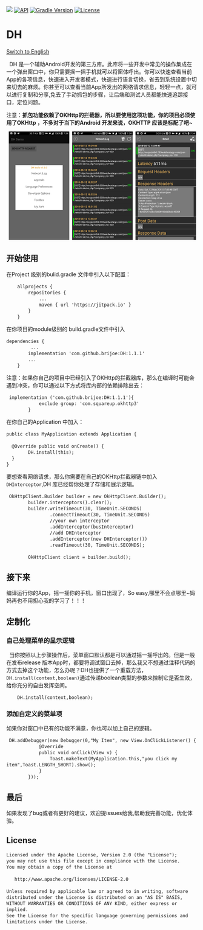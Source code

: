 [![](https://jitpack.io/v/brijoe/DH.svg)](https://jitpack.io/#brijoe/DH)
[![API](https://img.shields.io/badge/API-15%2B-brightgreen.svg?style=flat)](https://developer.android.com/guide/topics/manifest/uses-sdk-element.html#ApiLevels)
[![Gradle Version](https://img.shields.io/badge/gradle-2.10%2B-green.svg)](https://docs.gradle.org/current/release-notes)
[![License](https://img.shields.io/badge/license-Apache%202-4EB1BA.svg)](https://www.apache.org/licenses/LICENSE-2.0.html)

# DH 

[Switch to English](README.md)

&nbsp;&nbsp;DH 是一个辅助Android开发的第三方库。此库将一些开发中常见的操作集成在一个弹出窗口中，你只需要摇一摇手机就可以将窗体呼出。你可以快速查看当前App的各项信息，快速进入开发者模式，快速进行语言切换，省去到系统设置中切来切去的麻烦。你甚至可以查看当前App所发出的网络请求信息，轻轻一点，就可以进行复制和分享,免去了手动抓包的步骤，让后端和测试人员都能快速追踪接口，定位问题。

注意：**抓包功能依赖了OKHttp的拦截器，所以要使用这项功能，你的项目必须使用了OKHttp ，不多对于当下的Android 开发来说，OKHTTP 应该是标配了吧~** 

<img src="images/Screenshot.png" width="750" />


## 开始使用

在Project 级别的bulid.gradle 文件中引入以下配置：

```
	allprojects {
		repositories {
			...
			maven { url 'https://jitpack.io' }
		}
	}
```

在你项目的module级别的 build.gradle文件中引入

```
dependencies {
		 ...
	    implementation 'com.github.brijoe:DH:1.1.1'
	    ...
	}

```
注意：如果你自己的项目中已经引入了OKHttp的拦截器库，那么在编译时可能会遇到冲突，你可以通过以下方式将库内部的依赖排除出去：

```
 implementation ('com.github.brijoe:DH:1.1.1'){
            exclude group: 'com.squareup.okhttp3'
        }

```
在你自己的Application 中加入：

```
public class MyApplication extends Application {

  @Override public void onCreate() {
    	DH.install(this);
  }
}
```
要想查看网络请求，那么你需要在自己的OKHttp拦截器链中加入`DHInterceptor`,DH 库已经帮你处理了存储和展示逻辑。

```
 OkHttpClient.Builder builder = new OkHttpClient.Builder();
        builder.interceptors().clear();
        builder.writeTimeout(30, TimeUnit.SECONDS)
                .connectTimeout(30, TimeUnit.SECONDS)
                //your own interceptor
                .addInterceptor(busInterceptor)
                //add DHInterceptor
                .addInterceptor(new DHInterceptor())
                .readTimeout(30, TimeUnit.SECONDS);

        OkHttpClient client = builder.build();

```


## 接下来
编译运行你的App，摇一摇你的手机，窗口出现了，So easy,哪里不会点哪里~妈妈再也不用担心我的学习了！！！

## 定制化

### 自己处理菜单的显示逻辑 

&nbsp;&nbsp;当你按照以上步骤操作后，菜单窗口默认都是可以通过摇一摇呼出的。但是一般在发布release 版本App时，都要将调试窗口去掉，那么我又不想通过注释代码的方式去掉这个功能，怎么办呢？DH也提供了一个重载方法，`DH.install(context,boolean)`通过传递boolean类型的参数来控制它是否生效，给你充分的自由发挥空间。

```
	DH.install(context,boolean);
```

### 添加自定义的菜单项


如果你对窗口中已有的功能不满意，你也可以加上自己的逻辑。


```
 DH.addDebugger(new Debugger(0,"My Item", new View.OnClickListener() {
            @Override
            public void onClick(View v) {
                Toast.makeText(MyApplication.this,"you click my item",Toast.LENGTH_SHORT).show();
            }
        }));

```


## 最后
如果发现了bug或者有更好的建议，欢迎提issues给我,帮助我完善功能，优化体验。

## License
```
Licensed under the Apache License, Version 2.0 (the "License");
you may not use this file except in compliance with the License.
You may obtain a copy of the License at

   http://www.apache.org/licenses/LICENSE-2.0

Unless required by applicable law or agreed to in writing, software
distributed under the License is distributed on an "AS IS" BASIS,
WITHOUT WARRANTIES OR CONDITIONS OF ANY KIND, either express or implied.
See the License for the specific language governing permissions and
limitations under the License.

```


